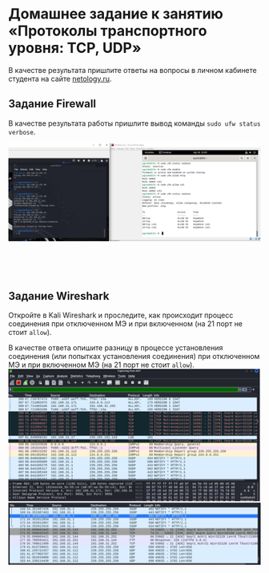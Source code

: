 
# Домашнее задание к занятию «Протоколы транспортного уровня: TCP, UDP»

В качестве результата пришлите ответы на вопросы в личном кабинете студента на сайте [netology.ru](https://netology.ru).

## Задание Firewall


В качестве результата работы пришлите вывод команды `sudo ufw status verbose`.

![ufw](ufw.jpg)

```bash





```

## Задание Wireshark

Откройте в Kali Wireshark и проследите, как происходит процесс соединения при отключенном МЭ и при включенном (на 21 порт не стоит `allow`).

В качестве ответа опишите разницу в процессе установления соединения (или попытках установления соединения) при отключенном МЭ и при включенном МЭ (на 21 порт не стоит `allow`).
![ufw-enable](ufw_enable.jpg)
![ufw_disable](ufw_disable.jpg)

```bash
```



